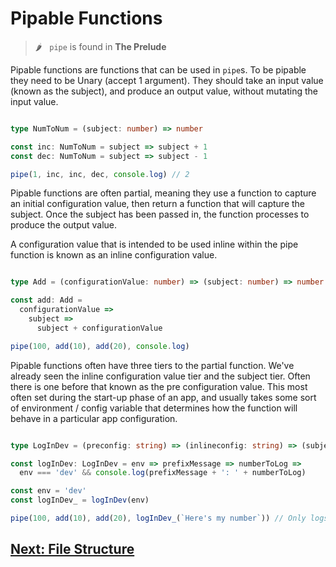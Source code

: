 # Pipable Functions

> 🌶️  &nbsp; `pipe` is found in **The Prelude**

Pipable functions are functions that can be used in `pipe`s.
To be pipable they need to be Unary (accept 1 argument).
They should take an input value (known as the subject), and produce an output value, without mutating the input value.

```typescript

type NumToNum = (subject: number) => number

const inc: NumToNum = subject => subject + 1
const dec: NumToNum = subject => subject - 1

pipe(1, inc, inc, dec, console.log) // 2

```

Pipable functions are often partial, meaning they use a function to capture an initial configuration value,
then return a function that will capture the subject.
Once the subject has been passed in, the function processes to produce the output value.

A configuration value that is intended to be used inline within the pipe function is known as an
inline configuration value.

```typescript

type Add = (configurationValue: number) => (subject: number) => number

const add: Add =
  configurationValue =>
    subject =>
      subject + configurationValue

pipe(100, add(10), add(20), console.log)

```

Pipable functions often have three tiers to the partial function.
We've already seen the inline configuration value tier and the subject tier.
Often there is one before that known as the pre configuration value.
This most often set during the start-up phase of an app, and usually takes some sort of environment / config variable that 
determines how the function will behave in a particular app configuration.

```typescript

type LogInDev = (preconfig: string) => (inlineconfig: string) => (subject: number) => void

const logInDev: LogInDev = env => prefixMessage => numberToLog =>
  env === 'dev' && console.log(prefixMessage + ': ' + numberToLog)

const env = 'dev'
const logInDev_ = logInDev(env)

pipe(100, add(10), add(20), logInDev_(`Here's my number`)) // Only logs in dev

```

## [Next: File Structure](https://github.com/attack-monkey/flat-code-guide/blob/master/File%20Structure.md)
